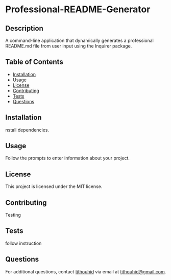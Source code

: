 
# Professional-README-Generator

## Description
A command-line application that dynamically generates a professional README.md file from user input using the Inquirer package.

## Table of Contents
- [Installation](#installation)
- [Usage](#usage)
- [License](#license)
- [Contributing](#contributing)
- [Tests](#tests)
- [Questions](#questions)

## Installation
nstall dependencies.

## Usage
Follow the prompts to enter information about your project.

## License
This project is licensed under the MIT license.

## Contributing
Testing

## Tests
follow instruction

## Questions
For additional questions, contact [tjthouhid](https://github.com/tjthouhid) via email at tjthouhid@gmail.com.
